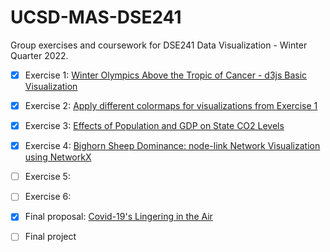 # UCSD-MAS-DSE241

Group exercises and coursework for DSE241 Data Visualization - Winter Quarter 2022.

- [x] Exercise 1: [Winter Olympics Above the Tropic of Cancer - d3js Basic Visualization](https://github.com/galaxie500/UCSD-MAS-DSE241/tree/main/exercise1)

- [x] Exercise 2: [Apply different colormaps for visualizations from Exercise 1](https://github.com/galaxie500/UCSD-MAS-DSE241/tree/main/exercise2)

- [x] Exercise 3: [Effects of Population and GDP on State CO2 Levels](https://github.com/galaxie500/UCSD-MAS-DSE241/tree/main/exercise3)

-  [x] Exercise 4: [Bighorn Sheep Dominance: node-link Network Visualization using NetworkX](https://github.com/galaxie500/UCSD-MAS-DSE241/tree/main/exercise4)

-  [ ] Exercise 5:

-  [ ] Exercise 6:

- [x] Final proposal: [Covid-19's Lingering in the Air](https://github.com/galaxie500/UCSD-MAS-DSE241/blob/main/final_proposal.pdf)
- [ ] Final project
